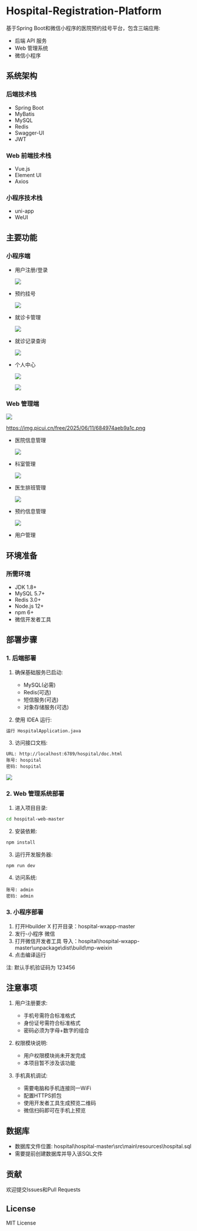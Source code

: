 # Hospital-Registration-Platform

基于Spring Boot和微信小程序的医院预约挂号平台，包含三端应用: 
- 后端 API 服务
- Web 管理系统
- 微信小程序

## 系统架构

### 后端技术栈
- Spring Boot
- MyBatis
- MySQL
- Redis 
- Swagger-UI
- JWT

### Web 前端技术栈
- Vue.js
- Element UI
- Axios

### 小程序技术栈
- uni-app
- WeUI

## 主要功能

### 小程序端
- 用户注册/登录

  ![](https://img.picui.cn/free/2025/06/11/684976abe4c55.png)

- 预约挂号

  ![](https://img.picui.cn/free/2025/06/11/68497760e8a07.png)

- 就诊卡管理

  ![](https://img.picui.cn/free/2025/06/11/684976abb48a1.png)

- 就诊记录查询

  ![](https://img.picui.cn/free/2025/06/11/684976abdb47b.png)

- 个人中心

  ![](https://img.picui.cn/free/2025/06/11/684976abdc102.png)

  ![](https://img.picui.cn/free/2025/06/11/684976abcd432.png)

### Web 管理端

![](https://img.picui.cn/free/2025/06/11/684974aeb9a1c.png)

https://img.picui.cn/free/2025/06/11/684974aeb9a1c.png
- 医院信息管理

  ![](https://img.picui.cn/free/2025/06/11/684974aec2bbb.png)

- 科室管理

  ![](https://img.picui.cn/free/2025/06/11/684974ae53dab.png)

- 医生排班管理

  ![](https://img.picui.cn/free/2025/06/11/684974abc7dfb.png)

- 预约信息管理

  ![](https://img.picui.cn/free/2025/06/11/684974ab796d2.png)

- 用户管理

## 环境准备

### 所需环境
- JDK 1.8+
- MySQL 5.7+
- Redis 3.0+
- Node.js 12+
- npm 6+
- 微信开发者工具

## 部署步骤

### 1. 后端部署
1. 确保基础服务已启动:
   - MySQL(必需)
   - Redis(可选)
   - 短信服务(可选)
   - 对象存储服务(可选)

2. 使用 IDEA 运行:
```bash
运行 HospitalApplication.java
```

3. 访问接口文档:
```
URL: http://localhost:6789/hospital/doc.html
账号: hospital
密码: hospital
```

![](https://img.picui.cn/free/2025/06/11/68497802b6b11.png)

### 2. Web 管理系统部署

1. 进入项目目录:
```bash
cd hospital-web-master
```

2. 安装依赖:
```bash
npm install
```

3. 运行开发服务器:
```bash
npm run dev
```

4. 访问系统:
```
账号: admin
密码: admin
```

### 3. 小程序部署
1. 打开Hbuilder X 打开目录：hospital-wxapp-master
2. 发行-小程序 微信
3. 打开微信开发者工具 导入：hospital\hospital-wxapp-master\unpackage\dist\build\mp-weixin
4. 点击编译运行

注: 默认手机验证码为 123456

## 注意事项

1. 用户注册要求:
   - 手机号需符合标准格式
   - 身份证号需符合标准格式
   - 密码必须为字母+数字的组合

2. 权限模块说明:
   - 用户权限模块尚未开发完成
   - 本项目暂不涉及该功能

3. 手机真机调试:
   - 需要电脑和手机连接同一WiFi
   - 配置HTTPS抓包
   - 使用开发者工具生成预览二维码
   - 微信扫码即可在手机上预览


## 数据库
- 数据库文件位置: hospital\hospital-master\src\main\resources\hospital.sql
- 需要提前创建数据库并导入该SQL文件

## 贡献
欢迎提交Issues和Pull Requests

## License
MIT License
